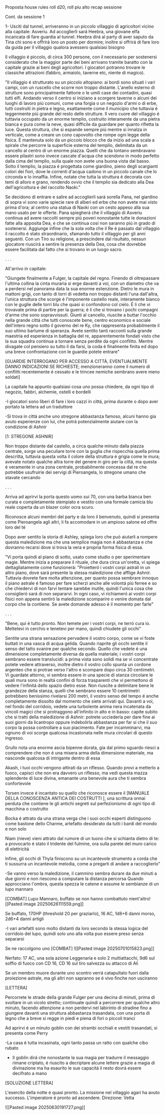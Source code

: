 Proposta house rules
roll d20, roll piu alto recap sessione



Cont. da sessione 1


1- Usciti dal tunnel, arriveranno in un piccolo villaggio di agricoltori vicino alla capitale: Asveriu. Ad accoglierli sará Heebra, una giovane elfa incaricata di fare guardia al tunnel. Heebra dirá al party di aver saputo da Tina chi sono e offrirá loro un posto  per dormire; inoltre si offrirá di fare loro da guida per il villaggio qualora avessero qualsiasi bisogno

Il villaggio é piccolo, di circa 300 persone, con il necessario per sostenersi considerato che la maggior parte dei beni arrivano tramite baratto con la capitale grazie ai beni degli agricoltori. I giocatori potranno trovare le classiche attrazioni (fabbro, armaiolo, taverne etc, niente di magico). 

"Il villaggio é strutturato su un piccolo altopiano: ai bordi sono situati i vari campi, con un ruscello che scorre non troppo distante. L'anello esterno di strutture sono principalmente fattorie o le umili case dei contadini, quasi tutti elfi. Andando verso il centro si iniziano a scorgere taverne o alcuni dei luoghi di lavoro piú comuni, come una forgia o un negozio d'armi o di erbe, tutti costruiti in pietra e legno, esattamente come il municipio che tuttavia é leggermente piú grande del resto delle strutture. Il vero cuore del villaggio é tuttavia occupato da un enorme templio, costruito interamente da una pietra bianca e pura come la neve, quasi difficile da guardare per quanto rifletta la luce. Questa struttura, che si espande sempre piú mentre si innalza in verticale, come a creare un cono capovolto che rompe ogni legge della fisica. É mantenuta solo da un piccolo blocco che da inizio ad una scala a spirale che percorre la superficie esterna del templio, delimitata da un cancello al centro di un enorme piazza. Quelli che da lontano sembravano essere pilastri sono invece cascate d'acqua che scendono in modo perfetto dalla cima del templio, sulla quale non avete una buona vista dal basso.
Sotto il templio, la piazza é progettata come giardino, pieno degli scargianti colori dei fiori, dove le correnti d'acqua cadono in un piccolo canale che lo circonda e lo innaffia. Infine, notate che tutta la struttura é decorata con temi di alloro e grano, rendendo ovvio che il templio sia dedicato alla Dea dell'agricoltura e del raccolto Naoki."

Se decidono di entrare e salire ad accoglierli sará sorella Pana, nel giardino di sopra vi sono varie spiecie rare di alberi ed erbe che non avete mai visto prima d'ora; al centro una statua di Naoki con un cesto appeso alla sua mano usato per le offerte.  Pana spiegherá che il villaggio di Asveriu continua ad avere raccolti sempre piú poveri nonostante tutte le donazioni fatte alla apposita Dea, e che se continua cosí non saranno piú in grado di sostenersi. Aggiunge infine che la sola volta che il Re é passato dal villaggio il raccolto é stato straordinario, sfamando tutto il villaggio per gli anni seguenti. Con un Tiro su religione, a prescindere dal risultato, nessun giocatore riuscirá a sentire la presenza della Dea, cosa che dovrebbe essere facilitata dal fatto che si trovano in un luogo sacro.


. . .



All'arrivo in capitale:


"Giungete finalmente a Fulger, la capitale del regno. Finendo di oltrepassare l'ultima collina la cinta  muraria si erge davanti a voi, con un diametro che va a perdersi nel panorama data la sua enorme estenzione. Dietro le mura in mattoni grigi, con tanto di torri di vedetta non troppo distanti l'una dall'altra, l'unica struttura che scorge é l'imponente castello reale, interamente bianco con le guglie delle torri blu che quasi si confondono col cielo. É li che vi trovavate prima di partire per la guerra; é li che si trovano i pochi compagni d'arme che sono sopravvissuti. Giunti al cancello, riuscite a buttar l'occhio nella grande cittá che tutti conoscete bene, centro economico e sociale dell'intero regno sotto il governo del re Ky, che rappresenta probabilmente il suo ultimo barlume di speranza. Avete sentito tanti racconti sulla grande maestria ed esperienza in battaglia del re, apparentemente fondati visto che la sua squadra continua a tornare senza perdite da ogni conflitto. Mentre divagate col pensiero su tutto il da farsi, la coda é finalmente finita ed dopo una breve confrontazione con le guardie potete entrare"

[GUARDIE INTERROGANO PER ACCESSO A CITTÁ, EVENTUALMENTE DANNO INDICAZIONI SE RICHIESTE; menzioneranno come il numero di conflitti recentemente é cessato e le trincee nemiche sembrano avere meno soldati]




La capitale ha appunto qualsiasi cosa uno possa chiedere, da ogni tipo di negozio, fabbri, alchemie, ostelli e bordelli

-I giocatori sono liberi di fare i loro cazzi in cittá, prima durante o dopo aver portato la lettera ad un traduttore

-Si trova in cittá anche uno stregone abbastanza famoso, alcuni hanno gia avuto esperienze con lui, che potrá potenzialmente aiutare con la condizione di Ashnir




[1: STREGONE ASHNIR]

Non troppo distante dal castello, a circa qualche minuto dalla piazza centrale, sorge una peculiare torre con la guglia che rispecchia quella prima descritta, tuttavia questa volta il colore della struttura é grigia come le mura; avevate notato qualche altra torre del genere in giro per la cittá, ma questa é veramente in una zona centrale, probabilmente concessa dal re che potrebbe usufruirie dei servigi di Pieroangela, lo stregone umano che stavate cercando

. . .

Arriva ad aprirvi la porta questo uomo sui 70, con una barba bianca ben curata e completamente stempiato e vestito con una formale camicia blu reale coperta da un blazer color ocra scuro.

Riconosce alcuni membri del party e da loro il benvenuto, quindi si presenta come Pieroangela agli altri, li fa accomodare in un ampioso salone ed offre loro del té

Dopo aver sentito la storia di Ashley, spiega loro che puó aiutarli a rompere questa maledizione ma che una semplice magia non é abbastanza e che dovranno recarsi dove si trova la vera e propria forma fisica di essa. 

"Vi porta quindi al piano di sotto, usato come studio o per sperimentare magie. Mentre inizia a preparare il rituale, che dura circa un'oretta, vi spiega dettagliatamente come funzionerá: "Proietteró i vostri corpi astrali in un altro piano, dove sará presente la stessa maledizione che afflige Ashnir. Tuttavia dovrete fare molta attenzione, per quanto possa sembrare innoquo il piano astrale é famoso per fare scherzi anche alle volontá piú ferree e so che chiedervi di non farvi tentare sarebbe inutile, quindi l'unica cosa che consiglieró sará di non separarvi. In ogni caso, vi richiameró ai vostri corpi fisici non appena sentiró la maledizione scomparire o venire domata dal corpo che la contiene. Se avete domande adesso é il momento per farle"

. . .

"Bene, qui é tutto pronto. Non temete per i vostri corpi, ne terró cura io. Mettetevi in cerchio e tenetevi per mano, quindi chiudete gli occhi"

Sentite una strana sensazione pervadere il vostro corpo, come se vi foste buttati in una vasca di acqua gelida. Quando riaprite gli occhi sentite il senso del tatto svanire per qualche secondo. Quello che vedete é una dimensione completamente diversa da quella materiale; i vostri corpi sembrano essere translucidi: a prima vista sono solidi ma se vi concentrate potete vedere attraverso, inoltre dietro il vostro collo spunta un cordone argenteo che si protrae verso l'altro e scompare dopo circa 30 centimetri. Vi guardate attorno, vi sembra essere in una specie di stanza circolare le quali mura sono in realtá confini di forza trasparenti che vi permettono di vedere l'infinitá dello spazio dietro esse. Non riuscite a delimitare bene le grandezze della stanza, quelli che sembrano essere 10 centrimetri potrebbero benissimo rivelarsi 200 metri, il vostro senso del tempo é anche completamente dissolto dal momento che siete arrivati qui. Davanti a voi, nel fondo del corridoio, vedete una turbolente anima nera incatenata da vincoli magici che si protraggono all'infinito in alto e in basso: capite subito che si tratti della maledizione di Ashnir: potrete ucciederla per dare fine ai suoi giorni da licantropo oppure indebolirla abbastanza per far si che il suo corpo la possa controllare a suo piacimento. Fate per incamminarvi, ma ognuno di voi scorge qualcosa incastonata nelle mura circolari di questo ingresso.

Grullo nota una enorme ascia bipenne dorata, gia dal primo sguardo riesci a comprendere che non é una misera arma della dimensione materiale, ma nasconde qualcosa di intrigante dentro di essa

Akash, i tuoi occhi vengono attirati da un riflesso. Quando provi a metterlo a fuoco, capisci che non era davvero un riflesso, ma vedi questa mazza splendente di luce divina, emanante una benevole aura che ti sembra confortevole

Torsen invece é incantato su quello che riconosce essere il [MANUALE DELLA CONOSCENZA ANTICA DEI COSTRUTTI ], una scrittura ormai perduta che contiene le gli antichi segreti sul perfezionismo di ogni tipo di macchina o costrutto

Bocka é attrato da una strana verga che i suoi occhi esperti distinguono come bastone dello Charme, artefatto desiderato da tutti i bardi del mondo e non solo

Niam (nieve) vieni attrato dal rumore di un tuono che si schianta dietro di te: a provocarlo é stato il tridente del fulmine, ora sulla parete del muro carico di elettricitá

Infine, gli occhi di Thyla finiscono su un incantevole strumento a corda che ti sussurra un incantevole melodia, come a pregarti di andare a raccoglierlo"



-Se vanno verso la maledizione, il cammino sembra durare da due minuti a due giorni e non riescono a computare la distanza percorsa 
Quando approcciano l'ombra, questa spezza le catene e assume le sembianze di un lupo mannaro


[COMBAT]
Lupo Mannaro, buffato se non hanno combattuto nient'altro![[Pasted image 20250626111559.png]]

Se buffato, 170HP (threshold 20 per graziarlo), 16 AC, 1d8+6 danni morso,  2d6+4 danni artigli



-I vari artefatti sono molto distanti da loro secondo la stessa logica del corridoio del lupo, quindi solo uno alla volta puo essere preso senza separarsi

Se ne raccolgono uno
[COMBAT]
![[Pasted image 20250701015823.png]]

Nerfato: 17 AC, una sola azione Leggenaria e solo 2 multiattacchi, 9d6 sul soffio di fuoco con CD 16, CD 16 sul tiro salvezza su attacco di Ali


Se un membro muore durante uno scontro verrá catapultato fuori dalla proiezione astrale, ma gli altri non sapranno se é vivo finche non usciranno



[LETTERA]


Percorrete le strade della grande Fulger per una decina di minuti, prima di svoltare in un vicolo stretto; continuate quindi a percorrere per qualche altro minuto, facendo attenzione a non perdervi nel labirinto di stradine fino a giungere davanti una struttura abbastanza trasandata, con una porta di legno che a breve si regge in piedi e piena di fori o piccoli tranci


Ad aprirvi é un minuto goblin con dei strambi occhiali e vestiti trasandati, si presenta come Perry

-La casa é tutta incasinata, ogni tanto passa un ratto con qualche cibo rubato 




- Il goblin dirá che nonostante la sua magia per tradurre il messaggio rimane criptato, é riuscito a decriptare alcune lettere grazie a magia di divinazione ma ha esaurito le sue capacitá il resto dovrá essere decifrato a mano













[SOLUZIONE LETTERA]

L'esercito della notte é quasi pronto. La missione nel villaggio agari ha avuto successo. L'imperatore é pronto ad ascendere. Direzione: Vetta

![[Pasted image 20250630191727.png]]